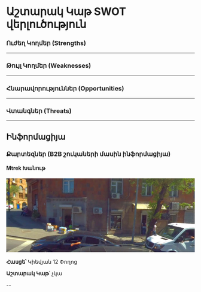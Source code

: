 # Աշտարակ Կաթ SWOT վերլուծություն

### Ուժեղ Կողմեր (Strengths)
---
### Թույլ Կողմեր (Weaknesses)
---
### Հնարավորություններ (Opportunities)
---
### Վտանգներ (Threats)
---


## Ինֆորմացիյա

### Քարտեզներ (B2B շուկաների մասին ինֆորմացիյա)

#### Mtrek Խանութ

![img](Maps/Map_1.png)

**Հասցե՝** Կիեվյան 12 Փողոց

**Աշտարակ Կաթ**՝ չկա

--
